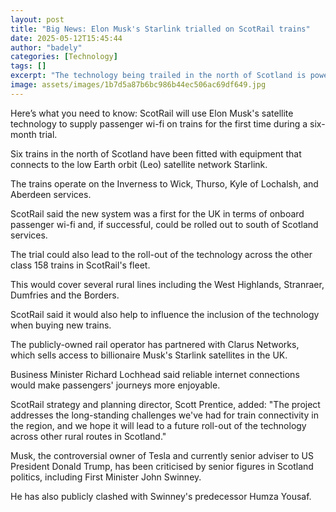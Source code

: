 ```yaml
---
layout: post
title: "Big News: Elon Musk's Starlink trialled on ScotRail trains"
date: 2025-05-12T15:45:44
author: "badely"
categories: [Technology]
tags: []
excerpt: "The technology being trailed in the north of Scotland is powered by billionaire Elon Musk's company Starlink."
image: assets/images/1b7d5a87b6bc986b44ec506ac69df649.jpg
---
```


Here’s what you need to know: ScotRail will use Elon Musk's satellite technology to supply passenger wi-fi on trains for the first time during a six-month trial.

Six trains in the north of Scotland have been fitted with equipment that connects to the low Earth orbit (Leo) satellite network Starlink.

The trains operate on the Inverness to Wick, Thurso, Kyle of Lochalsh, and Aberdeen services.

ScotRail said the new system was a first for the UK in terms of onboard passenger wi-fi and, if successful, could be rolled out to south of Scotland services.

The trial could also lead to the roll-out of the technology across the other class 158 trains in ScotRail's fleet.

This would cover several rural lines including the West Highlands, Stranraer, Dumfries and the Borders.

ScotRail said it would also help to influence the inclusion of the technology when buying new trains.

The publicly-owned rail operator has partnered with Clarus Networks, which sells access to billionaire Musk's Starlink satellites in the UK.

Business Minister Richard Lochhead said reliable internet connections would make passengers' journeys more enjoyable.

ScotRail strategy and planning director, Scott Prentice, added: "The project addresses the long-standing challenges we've had for train connectivity in the region, and we hope it will lead to a future roll-out of the technology across other rural routes in Scotland."

Musk, the controversial owner of Tesla and currently senior adviser to US President Donald Trump, has been criticised by senior figures in Scotland politics, including First Minister John Swinney.

He has also publicly clashed with Swinney's predecessor Humza Yousaf.

